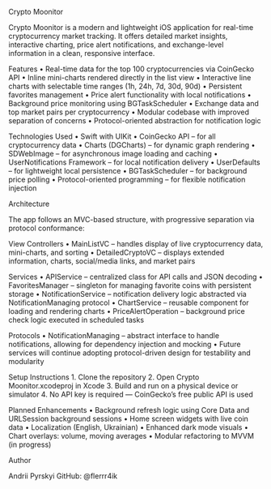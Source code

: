 Crypto Moonitor

Crypto Moonitor is a modern and lightweight iOS application for real-time cryptocurrency market tracking. It offers detailed market insights, interactive charting, price alert notifications, and exchange-level information in a clean, responsive interface.

Features
	•	Real-time data for the top 100 cryptocurrencies via CoinGecko API
	•	Inline mini-charts rendered directly in the list view
	•	Interactive line charts with selectable time ranges (1h, 24h, 7d, 30d, 90d)
	•	Persistent favorites management
	•	Price alert functionality with local notifications
	•	Background price monitoring using BGTaskScheduler
	•	Exchange data and top market pairs per cryptocurrency
	•	Modular codebase with improved separation of concerns
	•	Protocol-oriented abstraction for notification logic

Technologies Used
	•	Swift with UIKit
	•	CoinGecko API – for all cryptocurrency data
	•	Charts (DGCharts) – for dynamic graph rendering
	•	SDWebImage – for asynchronous image loading and caching
	•	UserNotifications Framework – for local notification delivery
	•	UserDefaults – for lightweight local persistence
	•	BGTaskScheduler – for background price polling
	•	Protocol-oriented programming – for flexible notification injection

Architecture

The app follows an MVC-based structure, with progressive separation via protocol conformance:

View Controllers
	•	MainListVC – handles display of live cryptocurrency data, mini-charts, and sorting
	•	DetailedCryptoVC – displays extended information, charts, social/media links, and market pairs

Services
	•	APIService – centralized class for API calls and JSON decoding
	•	FavoritesManager – singleton for managing favorite coins with persistent storage
	•	NotificationService – notification delivery logic abstracted via NotificationManaging protocol
	•	ChartService – reusable component for loading and rendering charts
	•	PriceAlertOperation – background price check logic executed in scheduled tasks

Protocols
	•	NotificationManaging – abstract interface to handle notifications, allowing for dependency injection and mocking
	•	Future services will continue adopting protocol-driven design for testability and modularity

Setup Instructions
	1.	Clone the repository
	2.	Open Crypto Moonitor.xcodeproj in Xcode
	3.	Build and run on a physical device or simulator
	4.	No API key is required — CoinGecko’s free public API is used

Planned Enhancements
	•	Background refresh logic using Core Data and URLSession background sessions
	•	Home screen widgets with live coin data
	•	Localization (English, Ukrainian)
	•	Enhanced dark mode visuals
	•	Chart overlays: volume, moving averages
	•	Modular refactoring to MVVM (in progress)

Author

Andrii Pyrskyi
GitHub: @flerrr4ik
